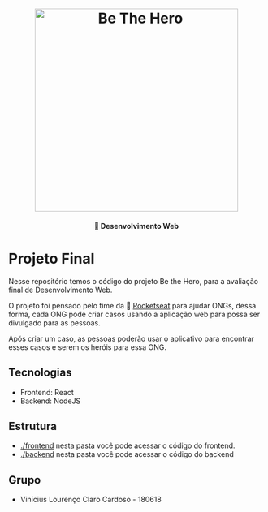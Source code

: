 <h1 align="center">
    <img alt="Be The Hero" src="./../github/assets/logo.svg" width="400px" />
</h1>

<h4 align="center">
  🚀 Desenvolvimento Web
</h4>

# Projeto Final

Nesse repositório temos o código do projeto Be the Hero, para a avaliação final de Desenvolvimento Web.

O projeto foi pensado pelo time da :rocket: [Rocketseat](https://github.com/Rocketseat) para ajudar ONGs, dessa forma, cada ONG pode criar casos usando a aplicação web para possa ser divulgado para as pessoas.

Após criar um caso, as pessoas poderão usar o aplicativo para encontrar esses casos e serem os heróis para essa ONG.

## Tecnologias

- Frontend: React
- Backend: NodeJS

## Estrutura

- [./frontend](./frontend) nesta pasta você pode acessar o código do frontend.
- [./backend](./backend) nesta pasta você pode acessar o código do backend

## Grupo

- Vinícius Lourenço Claro Cardoso - 180618

